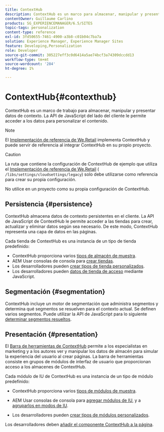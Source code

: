 ```yaml
---
title: ContextHub
description: ContextHub es un marco para almacenar, manipular y presentar datos de contexto
contentOwner: Guillaume Carlino
products: SG_EXPERIENCEMANAGER/6.5/SITES
topic-tags: personalization
content-type: reference
exl-id: 3fd50655-7461-4900-a3b8-c01b04c7ba7a
solution: Experience Manager, Experience Manager Sites
feature: Developing,Personalization
role: Developer
source-git-commit: 305227eff3c0d6414a5ae74bcf3a74309dccdd13
workflow-type: tm+mt
source-wordcount: '284'
ht-degree: 1%

---
```


# ContextHub{#contexthub}

ContextHub es un marco de trabajo para almacenar, manipular y presentar datos de contexto. La API de JavaScript del lado del cliente le permite acceder a los datos para personalizar el contenido.

>[!NOTE]
>
>El [Implementación de referencia de We.Retail](/help/sites-developing/we-retail.md) implementa ContextHub y puede servir de referencia al integrar ContextHub en su propio proyecto.

>[!CAUTION]
>
>La ruta que contiene la configuración de ContextHub de ejemplo que utiliza el [Implementación de referencia de We.Retail](/help/sites-developing/we-retail.md) ( `/libs/settings/cloudsettings/legacy`) solo debe utilizarse como referencia para crear su propia configuración.
>
>No utilice en un proyecto como su propia configuración de ContextHub.

## Persistencia {#persistence}

ContextHub almacena datos de contexto persistentes en el cliente. La API de JavaScript de ContextHub le permite acceder a las tiendas para crear, actualizar y eliminar datos según sea necesario. De este modo, ContextHub representa una capa de datos en las páginas.

Cada tienda de ContextHub es una instancia de un tipo de tienda predefinido:

* ContextHub proporciona varios [tipos de almacén de muestra](/help/sites-developing/ch-samplestores.md).
* AEM Usar consolas de consola para [crear tiendas](ch-configuring.md#creating-a-contexthub-store).
* Los desarrolladores pueden [crear tipos de tienda personalizados](/help/sites-developing/ch-extend.md#creating-custom-store-candidates).
* Los desarrolladores pueden [datos de tienda de acceso](/help/sites-developing/ch-adding.md#interacting-with-contexthub-stores) mediante JavaScript.

## Segmentación {#segmentation}

ContextHub incluye un motor de segmentación que administra segmentos y determina qué segmentos se resuelven para el contexto actual. Se definen varios segmentos. Puede utilizar la API de JavaScript para lo siguiente [determinar segmentos resueltos](/help/sites-developing/ch-adding.md#determining-resolved-contexthub-segments).

## Presentación {#presentation}

El [Barra de herramientas de ContextHub](/help/sites-authoring/ch-previewing.md) permite a los especialistas en marketing y a los autores ver y manipular los datos de almacén para simular la experiencia del usuario al crear páginas. La barra de herramientas consiste en grupos de módulos de interfaz de usuario que proporcionan acceso a los almacenes de ContextHub.

Cada módulo de IU de ContextHub es una instancia de un tipo de módulo predefinido:

* ContextHub proporciona varios [tipos de módulos de muestra](/help/sites-developing/ch-samplemodules.md).
* AEM Usar consolas de consola para [agregar módulos de IU](ch-configuring.md#adding-a-ui-module), y a [agruparlos en modos de IU](ch-configuring.md#adding-a-ui-mode).

* Los desarrolladores pueden [crear tipos de módulos personalizados](/help/sites-developing/ch-extend.md#creating-contexthub-ui-module-types).

Los desarrolladores deben [añadir el componente ContextHub a la página](/help/sites-developing/ch-adding.md).
